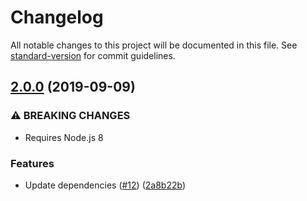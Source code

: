 # Changelog

All notable changes to this project will be documented in this file. See [standard-version](https://github.com/conventional-changelog/standard-version) for commit guidelines.

## [2.0.0](https://github.com/istanbuljs/append-transform/compare/v1.0.0...v2.0.0) (2019-09-09)


### ⚠ BREAKING CHANGES

* Requires Node.js 8

### Features

* Update dependencies ([#12](https://github.com/istanbuljs/append-transform/issues/12)) ([2a8b22b](https://github.com/istanbuljs/append-transform/commit/2a8b22b))
